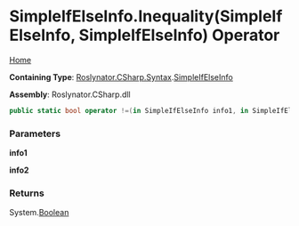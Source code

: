 # SimpleIfElseInfo\.Inequality\(SimpleIfElseInfo, SimpleIfElseInfo\) Operator

[Home](../../../../../README.md)

**Containing Type**: [Roslynator.CSharp.Syntax](../../README.md)\.[SimpleIfElseInfo](../README.md)

**Assembly**: Roslynator\.CSharp\.dll

```csharp
public static bool operator !=(in SimpleIfElseInfo info1, in SimpleIfElseInfo info2)
```

### Parameters

**info1**



**info2**



### Returns

System\.[Boolean](https://docs.microsoft.com/en-us/dotnet/api/system.boolean)

